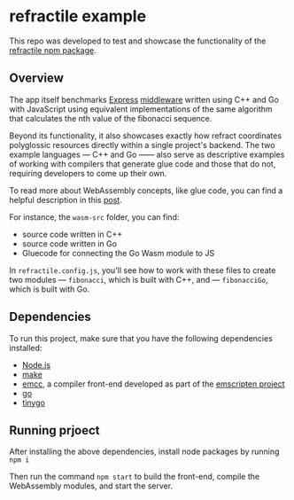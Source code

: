 # refractile example

This repo was developed to test and showcase the functionality of the [refractile npm package](https://github.com/oslabs-beta/refractile).

## Overview

The app itself benchmarks [Express](https://expressjs.com/) [middleware](https://expressjs.com/en/guide/using-middleware.html) written using C++ and Go with JavaScript using equivalent implementations of the same algorithm that calculates the nth value of the fibonacci sequence.

Beyond its functionality, it also showcases exactly how refract coordinates polyglossic resources directly within a single project's backend. The two example languages — C++ and Go —— also serve as descriptive examples of working with compilers that generate glue code and those that do not, requiring developers to come up their own.

To read more about WebAssembly concepts, like glue code, you can find a helpful description in this [post](https://www.wasm.builders/kirteeprajapati/webassembly-javascript-inter-operability-3mec).

For instance, the `wasm-src` folder, you can find:

- source code written in C++
- source code written in Go
- Gluecode for connecting the Go Wasm module to JS

In `refractile.config.js`, you'll see how to work with these files to create two modules — `fibonacci`, which is built with C++, and — `fibonacciGo`, which is built with Go.

## Dependencies

To run this project, make sure that you have the following dependencies installed:

- [Node.js](https://nodejs.org/en/)
- [make](https://www.gnu.org/software/make/)
- [emcc](https://emscripten.org/docs/tools_reference/emcc.html), a compiler front-end developed as part of the [emscripten project](https://emscripten.org/index.html)
- [go](https://go.dev/doc/install)
- [tinygo](https://tinygo.org/getting-started/install/)

## Running prjoect

After installing the above dependencies, install node packages by running `npm i`

Then run the command `npm start` to build the front-end, compile the WebAssembly modules, and start the server.
